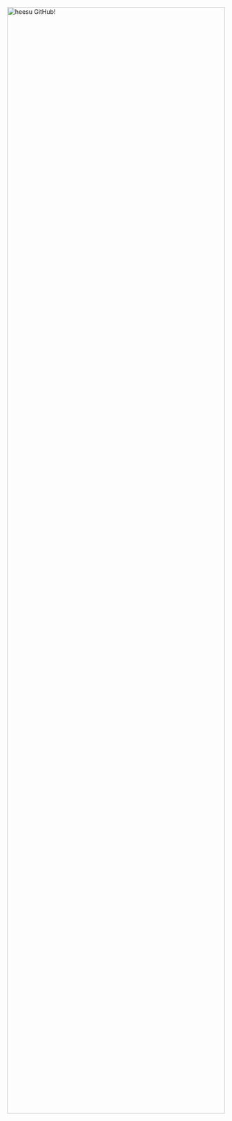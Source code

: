 <div style="width: 100%; height: 100vh; overflow: hidden;">
  <img src="https://capsule-render.vercel.app/api?type=wave&color=FFCFDA&height=300&section=header&text=heesu%20GitHub!&fontSize=80&fontColor=828282" alt="heesu GitHub!" style="width: 100%; height: 80%;" />
</div>

<div align=center>
  ✌ Introduction <br> <br>
  안녕하세요! 코드 외에도 소통이 개발의 핵심이라고 생각하는 신입 개발자입니다. <br>
  팀원들과의 원활한 소통을 통해 문제를 해결하고 다양한 의견을 수용하며 계속해서 성장하고 싶어요💕
</div>  
<br>
<div align=center>
  📝 Skill
</div>
<br>
<div align=center>
  <img src="https://img.shields.io/badge/Eclipse IDE-2C2255?style=flat&logo=Eclipse IDE&logoColor=white" alt="Eclipse IDE logo"/>
  <img src="https://img.shields.io/badge/Oracle-F80000?style=flat&logo=oracle&logoColor=white" alt="Oracle logo"/>
  <img src="https://img.shields.io/badge/Sublimetext-FF9800?style=flat&logo=sublimetext&logoColor=white" alt="Sublimetext logo"/>
  <img src="https://img.shields.io/badge/CSS3-1572B6?style=flat&logo=css3&logoColor=white" alt="CSS logo"/>
  <img src="https://img.shields.io/badge/HTML5-E34F26?style=flat&logo=html5&logoColor=white" alt="HTML logo"/>
<br>
  <img src="https://img.shields.io/badge/Intellijidea-000000?style=flat&logo=intellijidea&logoColor=white" alt="intellijidea logo"/>
  <img src="https://img.shields.io/badge/Spring-6DB33F?style=flat&logo=spring&logoColor=white" alt="Spring logo"/>
  <img src="https://img.shields.io/badge/Visualstudiocode-007ACC?style=flat&logo=visualstudiocode&logoColor=white" alt="Visualstudiocode logo"/>
</div>
<br>
<div align=center>
  ✏ Studying
</div>
<br>
<div align=center>
  <img src="https://img.shields.io/badge/React-61DAFB?style=flat&logo=react&logoColor=white" alt="react logo"/>
  <img src="https://img.shields.io/badge/Javascript-F7DF1E?style=flat&logo=javascript&logoColor=white" alt="Javascript logo"/>
</div>
<br>
<div align=center>
  🏃‍♀️ Collaboration Tool
</div>
<br>
<div align=center>
  <img src="https://img.shields.io/badge/Notion-000000?style=flat&logo=notion&logoColor=white" alt="notion logo"/>
  <img src="https://img.shields.io/badge/Slack-4A154B?style=flat&logo=slack&logoColor=white" alt="slack logo"/>
  <img src="https://img.shields.io/badge/Figma-F24E1E?style=flat&logo=figma&logoColor=white" alt="figma logo"/>
</div>




<!--
**heesus2/heesus2** is a ✨ _special_ ✨ repository because its `README.md` (this file) appears on your GitHub profile.

Here are some ideas to get you started:

- 🔭 I’m currently working on ...
- 🌱 I’m currently learning ...
- 👯 I’m looking to collaborate on ...
- 🤔 I’m looking for help with ...
- 💬 Ask me about ...
- 📫 How to reach me: ...
- 😄 Pronouns: ...
- ⚡ Fun fact: ...
-->
